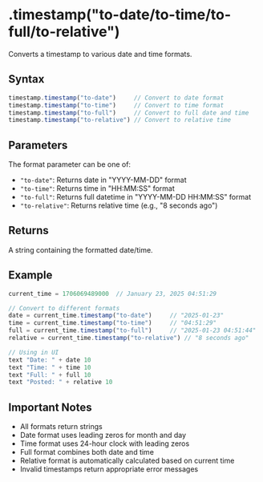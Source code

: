 # .timestamp("to-date/to-time/to-full/to-relative")

Converts a timestamp to various date and time formats.

## Syntax

```javascript
timestamp.timestamp("to-date")     // Convert to date format
timestamp.timestamp("to-time")     // Convert to time format
timestamp.timestamp("to-full")     // Convert to full date and time
timestamp.timestamp("to-relative") // Convert to relative time
```

## Parameters

The format parameter can be one of:
- `"to-date"`: Returns date in "YYYY-MM-DD" format
- `"to-time"`: Returns time in "HH:MM:SS" format
- `"to-full"`: Returns full datetime in "YYYY-MM-DD HH:MM:SS" format
- `"to-relative"`: Returns relative time (e.g., "8 seconds ago")

## Returns

A string containing the formatted date/time.

## Example

```javascript
current_time = 1706069489000  // January 23, 2025 04:51:29

// Convert to different formats
date = current_time.timestamp("to-date")     // "2025-01-23"
time = current_time.timestamp("to-time")     // "04:51:29"
full = current_time.timestamp("to-full")     // "2025-01-23 04:51:44"
relative = current_time.timestamp("to-relative") // "8 seconds ago"

// Using in UI
text "Date: " + date 10
text "Time: " + time 10
text "Full: " + full 10
text "Posted: " + relative 10
```

## Important Notes

- All formats return strings
- Date format uses leading zeros for month and day
- Time format uses 24-hour clock with leading zeros
- Full format combines both date and time
- Relative format is automatically calculated based on current time
- Invalid timestamps return appropriate error messages 